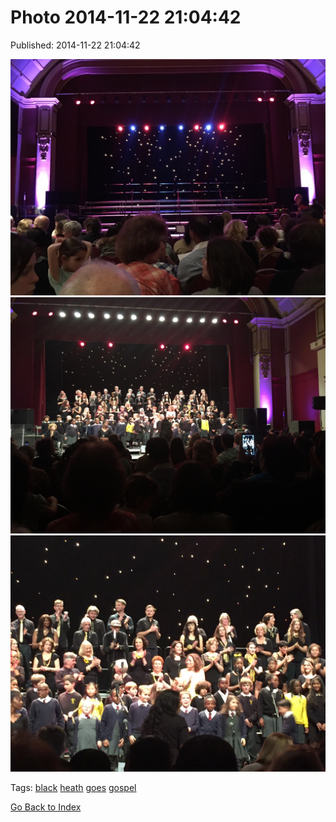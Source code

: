 
# Photo 2014-11-22 21:04:42

Published: 2014-11-22 21:04:42

![](103308570702-0.jpg)
![](103308570702-1.jpg)
![](103308570702-2.jpg)

Tags: [black](tag-black.md) [heath](tag-heath.md) [goes](tag-goes.md) [gospel](tag-gospel.md)

[Go Back to Index](index.md)
